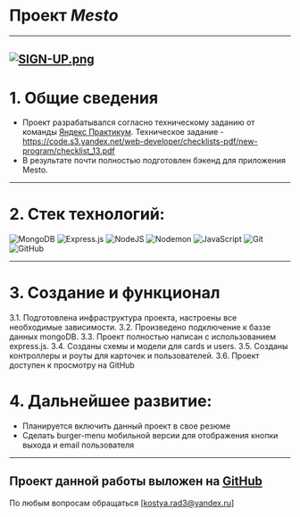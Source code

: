 # Проект **_Mesto_**

---

## [![SIGN-UP.png](https://i.postimg.cc/445M7LPn/SIGN-UP.png)](https://kostyarad3.github.io/react-mesto-auth/)

# 1. Общие сведения

- Проект разрабатывался согласно техническому заданию от команды [Яндекс Практикум](https://practicum.yandex.ru/ "Яндекс Практикум"). Техническое задание - https://code.s3.yandex.net/web-developer/checklists-pdf/new-program/checklist_13.pdf
- В результате почти полностью подготовлен бэкенд для приложения Mesto.

---

# 2. Стек технологий:

![MongoDB](https://img.shields.io/badge/MongoDB-%234ea94b.svg?style=for-the-badge&logo=mongodb&logoColor=white)
![Express.js](https://img.shields.io/badge/express.js-%23404d59.svg?style=for-the-badge&logo=express&logoColor=%2361DAFB)
![NodeJS](https://img.shields.io/badge/node.js-6DA55F?style=for-the-badge&logo=node.js&logoColor=white)
![Nodemon](https://img.shields.io/badge/NODEMON-%23323330.svg?style=for-the-badge&logo=nodemon&logoColor=%BBDEAD)
![JavaScript](https://img.shields.io/badge/javascript-%23323330.svg?style=for-the-badge&logo=javascript&logoColor=%23F7DF1E)
![Git](https://img.shields.io/badge/git-%23F05033.svg?style=for-the-badge&logo=git&logoColor=white)
![GitHub](https://img.shields.io/badge/github-%23121011.svg?style=for-the-badge&logo=github&logoColor=white)

---

# 3. Coздание и функционал

 3.1. Подготовлена инфраструктура проекта, настроены все необходимые зависимости.
 3.2. Произведено подключение к баззе данных mongoDB.
 3.3. Проект полностью написан с использованием express.js.
 3.4. Созданы схемы и модели для cards и users.
 3.5. Созданы контроллеры и роуты для карточек и пользователей.
 3.6. Проект доступен к просмотру на GitHub
# 4. Дальнейшее развитие:

- Планируется включить данный проект в свое резюме
- Сделать burger-menu мобильной версии для отображения кнопки выхода и email пользователя

---

## Проект данной работы выложен на [GitHub](https://github.com/kostyarad3/express-mesto-gha "GitHub Repo")

По любым вопросам обращаться [kostya.rad3@yandex.ru]
